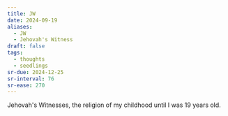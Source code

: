 ```yaml
---
title: JW
date: 2024-09-19
aliases:
  - JW
  - Jehovah's Witness
draft: false
tags:
  - thoughts
  - seedlings
sr-due: 2024-12-25
sr-interval: 76
sr-ease: 270
---
```

Jehovah's Witnesses, the religion of my childhood until I was 19 years old.